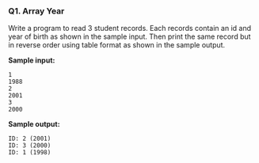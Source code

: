 ### Q1. Array Year

Write a program to read 3 student records.
Each records contain an id and year of birth
as shown in the sample input.
Then print the same record but in reverse order
using table format as shown in the sample output.

**Sample input:**

```
1
1988
2
2001
3
2000
```

**Sample output:**

```
ID: 2 (2001)
ID: 3 (2000)
ID: 1 (1998)
```
